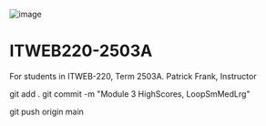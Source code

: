 ![image](https://github.com/PatrickFrankAIU/GradeManagerProject/assets/134087916/b5d814bf-e38f-456f-8f9c-cb5a98fb52fa)

# ITWEB220-2503A
For students in ITWEB-220, Term 2503A. 
Patrick Frank, Instructor

git add .
git commit -m "Module 3 HighScores, LoopSmMedLrg"

git push origin main

